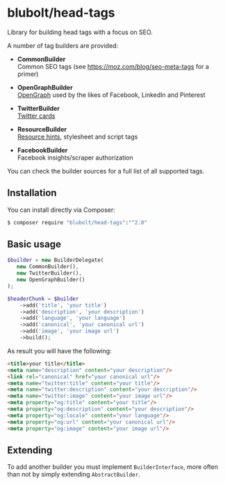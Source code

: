 # blubolt/head-tags
Library for building head tags with a focus on SEO.

A number of tag builders are provided:
* **CommonBuilder**  
  Common SEO tags (see https://moz.com/blog/seo-meta-tags for a primer)

* **OpenGraphBuilder**  
  [OpenGraph](http://ogp.me) used by the likes of Facebook, LinkedIn and Pinterest
  
* **TwitterBuilder**  
  [Twitter cards](https://dev.twitter.com/cards/markup)

* **ResourceBuilder**  
  [Resource hints](https://www.w3.org/TR/resource-hints), stylesheet and script tags
  
* **FacebookBuilder**  
  Facebook insights/scraper authorization

You can check the builder sources for a full list of all supported tags.

## Installation
You can install directly via Composer:
```bash
$ composer require "blubolt/head-tags":"^2.0"
```

## Basic usage
```php
$builder = new BuilderDelegate(
   new CommonBuilder(),
   new TwitterBuilder(),
   new OpenGraphBuilder()
);

$headerChunk = $builder
    ->add('title', 'your title')
    ->add('description', 'your description')
    ->add('language', 'your language')
    ->add('canonical', 'your canonical url')
    ->add('image', 'your image url')
    ->build();
```
As result you will have the following:
```html
<title>your title</title>
<meta name="description" content="your description"/>
<link rel="canonical" href="your canonical url"/>
<meta name="twitter:title" content="your title"/>
<meta name="twitter:description" content="your description"/>
<meta name="twitter:image" content="your image url"/>
<meta property="og:title" content="your title"/>
<meta property="og:description" content="your description"/>
<meta property="og:locale" content="your language"/>
<meta property="og:url" content="your canonical url"/>
<meta property="og:image" content="your image url"/>
```

## Extending
To add another builder you must implement `BuilderInterface`, more often than not by simply
extending `AbstractBuilder`.
